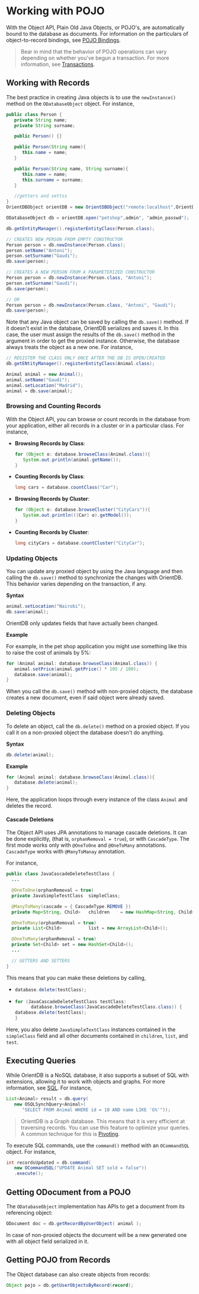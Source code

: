 # Working with POJO

With the Object API, Plain Old Java Objects, or POJO's, are automatically bound to the database as documents.  For information on the particulars of object-to-record bindings, see [POJO Bindings](/java/Object-2-Record-Java-Binding.md).


>Bear in mind that the behavior of POJO operations can vary depending on whether you've begun a transaction.  For more information, see [Transactions](../internals/Transactions.md).


## Working with Records

The best practice in creating Java objects is to use the `newInstance()` method on the `ODatabaseObject` object.  For instance,

```java
public class Person {
   private String name;
   private String surname;

   public Person() {}

   public Person(String name){
      this.name = name;
   }

   public Person(String name, String surname){
      this.name = name;
      this.surname = surname;
   }

   //getters and settss
}
OrientDBObject orientDB = new OrientDBObject("remote:localhost",OrientDBConfig.defaultConfig());

ODatabaseObject db = orientDB.open("petshop",admin", "admin_passwd");

db.getEntityManager().registerEntityClass(Person.class);

// CREATES NEW PERSON FROM EMPTY CONSTRUCTOR
Person person = db.newInstance(Person.class);
person.setName("Antoni");
person.setSurname("Gaudi");
db.save(person);

// CREATES A NEW PERSON FROM A PARAMETERIZED CONSTRUCTOR
Person person = db.newInstance(Person.class, "Antoni");
person.setSurname("Gaudi");
db.save(person);

// OR
Person person = db.newInstance(Person.class, "Antoni", "Gaudi");
db.save(person);
```

Note that any Java object can be saved by calling the `db.save()` method.  If it doesn't exist in the database, OrientDB serializes and saves it.  In this case, the user must assign the results of the `db.save()` method in the argument in order to get the proxied instance.  Otherwise, the database always treats the object as a new one.  For instance,

```java
// REGISTER THE CLASS ONLY ONCE AFTER THE DB IS OPEN/CREATED
db.getENtityManager().registerEntityClass(Animal.class);

Animal animal = new Animal();
animal.setName("Gaudi");
animal.setLocation("Madrid");
animal = db.save(animal);
```


### Browsing and Counting Records

With the Object API, you can browse or count records in the database from your application, either all records in a cluster or in a particular class.  For instance,

- **Browsing Records by Class**:

  ```java
  for (Object o: database.browseClass(Animal.class)){
     System.out.println(animal.getName());
  }
  ```
- **Counting Records by Class**:

  ```java
  long cars = database.countClass("Car");
  ```

- **Browsing Records by Cluster**:

  ```java
  for (Object o: database.browseCluster("CityCars")){
     System.out.println(((Car) o).getModel());
  }
  ```

- **Counting Records by Cluster**:

  ```java
  long cityCars = database.countCluster("CityCar");
  ```

### Updating Objects

You can update any proxied object by using the Java language and then calling the `db.save()` method to synchronize the changes with OrientDB.  This behavior varies depending on the transaction, if any.  

**Syntax**

```java
animal.setLocation("Nairobi");
db.save(animal);
```

OrientDB only updates fields that have actually been changed.

**Example**

For example, in the pet shop application you might use something like this to raise the cost of animals by 5%:

```java
for (Animal animal: database.browseClass(Animal.class)) {
   animal.setPrice(animal.getPrice() * 105 / 100);
   database.save(animal);
}
```

When you call the `db.save()` method with non-proxied objects, the database creates a new document, even if said object were already saved.

### Deleting Objects

To delete an object, call the `db.delete()` method on a proxied object.  If you call it on a non-proxied object the database doesn't do anything.  

**Syntax**

```java
db.delete(animal);
```

**Example**

```java
for (Animal animal: database.browseClass(Animal.class)){
   database.delete(animal);
}
```

Here, the application loops through every instance of the class `Animal` and deletes the record.


#### Cascade Deletions

The Object API uses JPA annotations to manage cascade deletions.  It can be done explicitly, (that is, `orphanRemoval = true`), or with `CascadeType`.  The first mode works only with `@OneToOne` and `@OneToMany` annotations.  `CascadeType` works with `@ManyToManay` annotation.

For instance,

```java
public class JavaCascadeDeleteTestClass {
  ...

  @OneToOne(orphanRemoval = true)
  private JavaSimpleTestClass  simpleClass;

  @ManyToMany(cascade = { CascadeType.REMOVE })
  private Map<String, Child>   children    = new HashMap<String, Child>();

  @OneToMany(orphanRemoval = true)
  private List<Child>          list = new ArrayList<Child>();

  @OneToMany(orphanRemoval = true)
  private Set<Child> set = new HashSet<Child>();
  ...

  // GETTERS AND SETTERS
}
```

This means that you can make these deletions by calling,

- 
  ```java
  database.delete(testClass);
  ```

- 
  ```java
  for (JavaCascadeDeleteTestClass testClass: 
        database.browseClass(JavaCascadeDeleteTestClass.class)) {
  database.delete(testClass);
  }
  ```
Here, you also delete `JavaSimpleTextClass` instances contained in the `simpleClass` field and all other documents contained in `children`, `list`, and `test`.

## Executing Queries

While OrientDB is a NoSQL database, it also supports a subset of SQL with extensions, allowing it to work with objects and graphs.  For more information, see [SQL](../sql/README.md).  For instance,

```java
List<Animal> result = db.query(
   new OSQLSynchQuery<Animal>(
      "SELECT FROM Animal WHERE id = 10 AND name LIKE 'G%'"));
```

>OrientDB is a Graph database.  This means that it is very efficient at traversing records.  You can use this feature to optimize your queries.  A common technique for this is [Pivoting](../sql/Pivoting-With-Query.md).

To execute SQL commands, use the `command()` method with an `OCommandSQL` object.  For instance,

```java
int recordsUpdated = db.command(
   new OCommandSQL("UPDATE Animal SET sold = false"))
   .execute();
```

## Getting ODocument from a POJO

The `ODatabaseObject` implementation has APIs to get a document from its referencing object:

```java
ODocument doc = db.getRecordByUserObject( animal );
```

In case of non-proxied objects the document will be a new generated one with all object field serialized in it.

## Getting POJO from Records

The Object database can also create objects from records:

```java
Object pojo = db.getUserObjectsByRecord(record);
```
